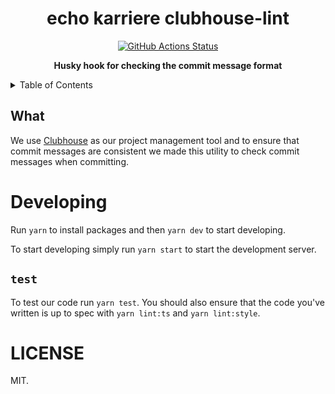 <h1 align="center">echo karriere clubhouse-lint</h1>

<p align="center">
   <a href="https://github.com/echo-karriere/clubhouse-lint/actions"><img alt="GitHub Actions Status" src="https://github.com/echo-karriere/clubhouse-lint/workflows/pipeline/badge.svg" /></a>
   <br />
</p>

<p align="center">
   <strong>Husky hook for checking the commit message format</strong>
</p>

<details>
<summary>Table of Contents</summary>
<br />

<!-- markdown-toc start - Don't edit this section. Run M-x markdown-toc-refresh-toc -->

**Table of Contents**

- [Developing](#developing)
  - [`test`](#test)
- [LICENSE](#license)

<!-- markdown-toc end -->

</details>

## What

We use [Clubhouse](https://clubhouse.io/) as our project management tool and to
ensure that commit messages are consistent we made this utility to check commit
messages when committing.

# Developing

Run `yarn` to install packages and then `yarn dev` to start developing.

To start developing simply run `yarn start` to start the development server.

## `test`

To test our code run `yarn test`. You should also ensure that the code you've
written is up to spec with `yarn lint:ts` and `yarn lint:style`.

# LICENSE

MIT.

